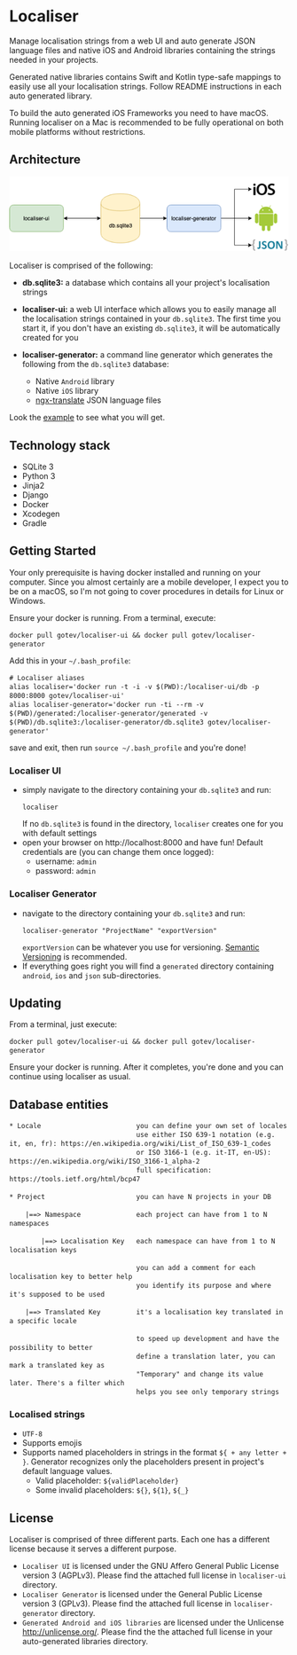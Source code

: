 # Localiser
Manage localisation strings from a web UI and auto generate JSON language files and native iOS and Android libraries containing the strings needed in your projects.

Generated native libraries contains Swift and Kotlin type-safe mappings to easily use all your localisation strings. Follow README instructions in each auto generated library.

To build the auto generated iOS Frameworks you need to have macOS. Running localiser on a Mac is recommended to be fully operational on both mobile platforms without restrictions.

## Architecture
![architecture](assets/architecture.png)

Localiser is comprised of the following:

* **db.sqlite3:** a database which contains all your project's localisation strings

* **localiser-ui:** a web UI interface which allows you to easily manage all the localisation strings contained in your `db.sqlite3`. The first time you start it, if you don't have an existing `db.sqlite3`, it will be automatically created for you

* **localiser-generator:** a command line generator which generates the following from the `db.sqlite3` database:
  * Native `Android` library
  * Native `iOS` library
  * [ngx-translate](https://github.com/ngx-translate/core) JSON language files

Look the [example](example) to see what you will get.

## Technology stack
* SQLite 3
* Python 3
* Jinja2
* Django
* Docker
* Xcodegen
* Gradle

## Getting Started
Your only prerequisite is having docker installed and running on your computer. Since you almost certainly are a mobile developer, I expect you to be on a macOS, so I'm not going to cover procedures in details for Linux or Windows.

Ensure your docker is running. From a terminal, execute:

```
docker pull gotev/localiser-ui && docker pull gotev/localiser-generator
```

Add this in your `~/.bash_profile`:

```
# Localiser aliases
alias localiser='docker run -t -i -v $(PWD):/localiser-ui/db -p 8000:8000 gotev/localiser-ui'
alias localiser-generator='docker run -ti --rm -v $(PWD)/generated:/localiser-generator/generated -v $(PWD)/db.sqlite3:/localiser-generator/db.sqlite3 gotev/localiser-generator'
```

save and exit, then run `source ~/.bash_profile` and you're done!

### Localiser UI
* simply navigate to the directory containing your `db.sqlite3` and run:
    ```
    localiser
    ```
    If no `db.sqlite3` is found in the directory, `localiser` creates one for you with default settings
* open your browser on http://localhost:8000 and have fun! Default credentials are (you can change them once logged):
  * username: `admin`
  * password: `admin`

### Localiser Generator
* navigate to the directory containing your `db.sqlite3` and run:
    ```
    localiser-generator "ProjectName" "exportVersion"
    ```
    `exportVersion` can be whatever you use for versioning. [Semantic Versioning](https://semver.org) is recommended.
* If everything goes right you will find a `generated` directory containing `android`, `ios` and `json` sub-directories.

## Updating
From a terminal, just execute:

```
docker pull gotev/localiser-ui && docker pull gotev/localiser-generator
```

Ensure your docker is running. After it completes, you're done and you can continue using localiser as usual.

## Database entities
```
* Locale                        you can define your own set of locales
                                use either ISO 639-1 notation (e.g. it, en, fr): https://en.wikipedia.org/wiki/List_of_ISO_639-1_codes
                                or ISO 3166-1 (e.g. it-IT, en-US): https://en.wikipedia.org/wiki/ISO_3166-1_alpha-2
                                full specification: https://tools.ietf.org/html/bcp47

* Project                       you can have N projects in your DB

    |==> Namespace              each project can have from 1 to N namespaces

        |==> Localisation Key   each namespace can have from 1 to N localisation keys

                                you can add a comment for each localisation key to better help
                                you identify its purpose and where it's supposed to be used

    |==> Translated Key         it's a localisation key translated in a specific locale

                                to speed up development and have the possibility to better
                                define a translation later, you can mark a translated key as
                                "Temporary" and change its value later. There's a filter which
                                helps you see only temporary strings

```

### Localised strings
* `UTF-8`
* Supports emojis
* Supports named placeholders in strings in the format `${ + any letter + }`. Generator recognizes only the placeholders present in project's default language values.
  * Valid placeholder: `${validPlaceholder}`
  * Some invalid placeholders: `${}`, `${1}`, `${_}`

## License
Localiser is comprised of three different parts. Each one has a different license because it serves a different purpose.
* `Localiser UI` is licensed under the GNU Affero General Public License version 3 (AGPLv3). Please find the attached full license in `localiser-ui` directory.
* `Localiser Generator` is licensed under the General Public License version 3 (GPLv3). Please find the attached full license in `localiser-generator` directory.
* `Generated Android and iOS libraries` are licensed under the Unlicense <http://unlicense.org/>. Please find the the attached full license in your auto-generated libraries directory.
